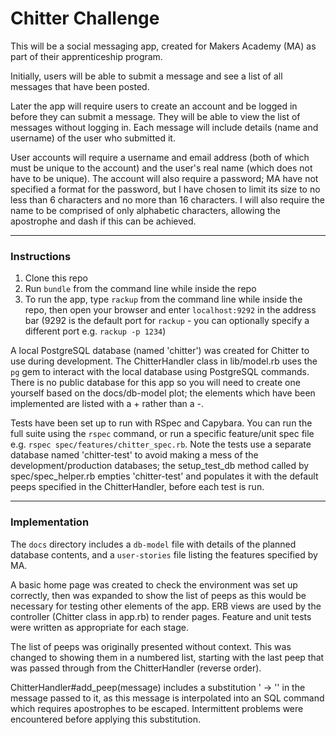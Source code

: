 # Chitter Challenge

This will be a social messaging app, created for Makers Academy (MA) as part of their apprenticeship program.

Initially, users will be able to submit a message and see a list of all messages that have been posted.

Later the app will require users to create an account and be logged in before they can submit a message. They will be able to view the list of messages without logging in. Each message will include details (name and username) of the user who submitted it.

User accounts will require a username and email address (both of which must be unique to the account) and the user's real name (which does not have to be unique). The account will also require a password; MA have not specified a format for the password, but I have chosen to limit its size to no less than 6 characters and no more than 16 characters. I will also require the name to be comprised of only alphabetic characters, allowing the apostrophe and dash if this can be achieved.

---

### Instructions

1. Clone this repo
2. Run `bundle` from the command line while inside the repo
3. To run the app, type `rackup` from the command line while inside the repo, then open your browser and enter `localhost:9292` in the address bar (9292 is the default port for `rackup` - you can optionally specify a different port e.g. `rackup -p 1234`)

A local PostgreSQL database (named 'chitter') was created for Chitter to use during development. The ChitterHandler class in lib/model.rb uses the `pg` gem to interact with the local database using PostgreSQL commands. There is no public database for this app so you will need to create one yourself based on the docs/db-model plot; the elements which have been implemented are listed with a + rather than a -.

Tests have been set up to run with RSpec and Capybara. You can run the full suite using the `rspec` command, or run a specific feature/unit spec file e.g. `rspec spec/features/chitter_spec.rb`. Note the tests use a separate database named 'chitter-test' to avoid making a mess of the development/production databases; the setup_test_db method called by spec/spec_helper.rb empties 'chitter-test' and populates it with the default peeps specified in the ChitterHandler, before each test is run.

---

### Implementation

The `docs` directory includes a `db-model` file with details of the planned database contents, and a `user-stories` file listing the features specified by MA.

A basic home page was created to check the environment was set up correctly, then was expanded to show the list of peeps as this would be necessary for testing other elements of the app. ERB views are used by the controller (Chitter class in app.rb) to render pages. Feature and unit tests were written as appropriate for each stage.

The list of peeps was originally presented without context. This was changed to showing them in a numbered list, starting with the last peep that was passed through from the ChitterHandler (reverse order).

ChitterHandler#add_peep(message) includes a substitution ' -> '' in the message passed to it, as this message is interpolated into an SQL command which requires apostrophes to be escaped. Intermittent problems were encountered before applying this substitution.
